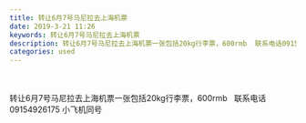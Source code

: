 ```yaml
---
title: 转让6月7号马尼拉去上海机票
date: 2019-3-21 11:26
keywords: 转让6月7号马尼拉去上海机票
description: 转让6月7号马尼拉去上海机票一张包括20kg行李票，600rmb  联系电话09154926175小飞机同号
categories: used
---
```

<td class="t_f" id="postmessage_3271955">

<br/>
<br/>
转让6月7号马尼拉去上海机票一张包括20kg行李票，600rmb   联系电话09154926175 小飞机同号</td>
